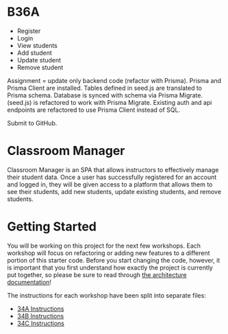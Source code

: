 # B36A

- Register
- Login
- View students
- Add student
- Update student
- Remove student

Assignment = update only backend code (refactor with Prisma).
Prisma and Prisma Client are installed.
Tables defined in seed.js are translated to Prisma schema.
Database is synced with schema via Prisma Migrate.
(seed.js) is refactored to work with Prisma Migrate.
Existing auth and api endpoints are refactored to use Prisma Client instead of SQL.

Submit to GitHub.



# Classroom Manager

Classroom Manager is an SPA that allows instructors to effectively manage their student data. Once a user has successfully registered for an account and logged in, they will be given access to a platform that allows them to see their students, add new students, update existing students, and remove students.

# Getting Started

You will be working on this project for the next few workshops. Each workshop will focus on refactoring or adding new features to a different portion of this starter code. Before you start changing the code, however, it is important that you first understand how exactly the project is currently put together, so please be sure to read through [the architecture documentation](docs/architecture.md)!

The instructions for each workshop have been split into separate files:

- [34A Instructions](docs/34A.md)
- [34B Instructions](docs/34B.md)
- [34C Instructions](docs/34C.md)
